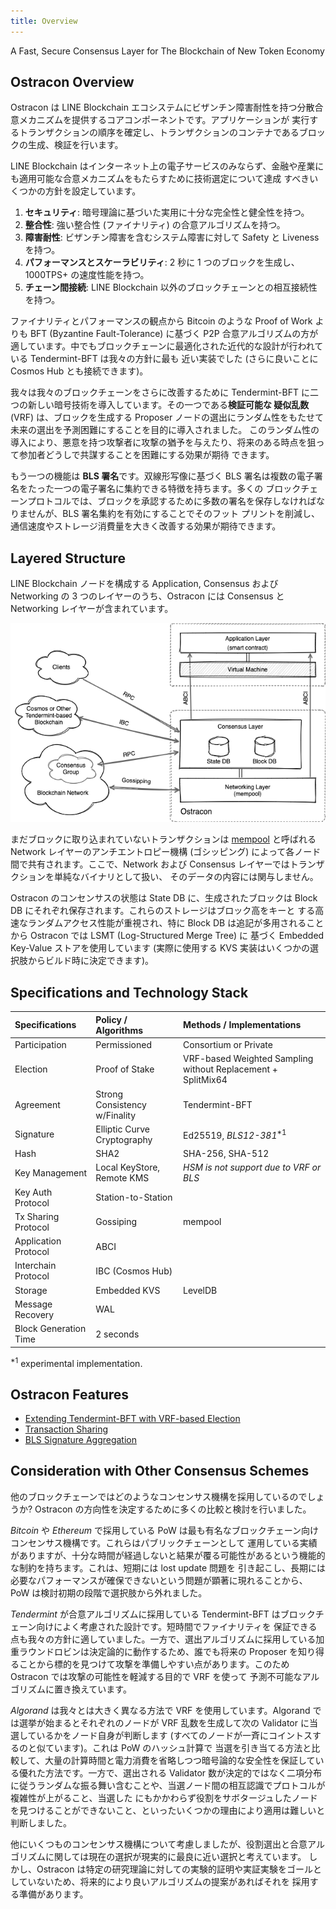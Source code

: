 ```yaml
---
title: Overview
---
```


A Fast, Secure Consensus Layer for The Blockchain of New Token Economy

## Ostracon Overview

Ostracon は LINE Blockchain エコシステムにビザンチン障害耐性を持つ分散合意メカニズムを提供するコアコンポーネントです。アプリケーションが
実行するトランザクションの順序を確定し、トランザクションのコンテナであるブロックの生成、検証を行います。

LINE Blockchain はインターネット上の電子サービスのみならず、金融や産業にも適用可能な合意メカニズムをもたらすために技術選定について達成
すべきいくつかの方針を設定しています。

1. **セキュリティ**: 暗号理論に基づいた実用に十分な完全性と健全性を持つ。
2. **整合性**: 強い整合性 (ファイナリティ) の合意アルゴリズムを持つ。
3. **障害耐性**: ビザンチン障害を含むシステム障害に対して Safety と Liveness を持つ。
4. **パフォーマンスとスケーラビリティ**: 2 秒に 1 つのブロックを生成し、1000TPS+ の速度性能を持つ。
5. **チェーン間接続**: LINE Blockchain 以外のブロックチェーンとの相互接続性を持つ。

ファイナリティとパフォーマンスの観点から Bitcoin のような Proof of Work よりも BFT (Byzantine Fault-Tolerance) に基づく P2P
合意アルゴリズムの方が適しています。中でもブロックチェーンに最適化された近代的な設計が行われている Tendermint-BFT は我々の方針に最も
近い実装でした (さらに良いことに Cosmos Hub とも接続できます)。

我々は我々のブロックチェーンをさらに改善するために Tendermint-BFT に二つの新しい暗号技術を導入しています。その一つである**検証可能な
疑似乱数** (VRF) は、ブロックを生成する Proposer ノードの選出にランダム性をもたせて未来の選出を予測困難にすることを目的に導入されました。
このランダム性の導入により、悪意を持つ攻撃者に攻撃の猶予を与えたり、将来のある時点を狙って参加者どうしで共謀することを困難にする効果が期待
できます。

もう一つの機能は **BLS 署名**です。双線形写像に基づく BLS 署名は複数の電子署名をたった一つの電子署名に集約できる特徴を持ちます。多くの
ブロックチェーンプロトコルでは、ブロックを承認するために多数の署名を保存しなければなりませんが、BLS 署名集約を有効にすることでそのフット
プリントを削減し、通信速度やストレージ消費量を大きく改善する効果が期待できます。

## Layered Structure

LINE Blockchain ノードを構成する Application, Consensus および Networking の 3 つのレイヤーのうち、Ostracon には Consensus と
Networking レイヤーが含まれています。

![Layered Structure](../static/layered_structure.png)

まだブロックに取り込まれていないトランザクションは [mempool](03-tx-sharing.md) と呼ばれる Network レイヤーのアンチエントロピー機構
(ゴシッピング) によって各ノード間で共有されます。ここで、Network および Consensus レイヤーではトランザクションを単純なバイナリとして扱い、
そのデータの内容には関与しません。

Ostracon のコンセンサスの状態は State DB に、生成されたブロックは Block DB にそれぞれ保存されます。これらのストレージはブロック高をキーと
する高速なランダムアクセス性能が重視され、特に Block DB は追記が多用されることから Ostracon では LSMT (Log-Structured Merge Tree) に
基づく Embedded Key-Value ストアを使用しています (実際に使用する KVS 実装はいくつかの選択肢からビルド時に決定できます)。

## Specifications and Technology Stack

| Specifications        | Policy / Algorithms           | Methods / Implementations                                    |
|:----------------------|:------------------------------|:-------------------------------------------------------------|
| Participation         | Permissioned                  | Consortium or Private                                        |
| Election              | Proof of Stake                | VRF-based Weighted Sampling without Replacement + SplitMix64 |
| Agreement             | Strong Consistency w/Finality | Tendermint-BFT                                               |
| Signature             | Elliptic Curve Cryptography   | Ed25519, *BLS12-381*<sup>*1</sup>                            |
| Hash                  | SHA2                          | SHA-256, SHA-512                                             |
| Key Management        | Local KeyStore, Remote KMS    | *HSM is not support due to VRF or BLS*                       |
| Key Auth Protocol     | Station-to-Station            |                                                              |
| Tx Sharing Protocol   | Gossiping                     | mempool                                                      |
| Application Protocol  | ABCI                          |                                                              |
| Interchain Protocol   | IBC (Cosmos Hub)              |                                                              |
| Storage               | Embedded KVS                  | LevelDB                                                      |
| Message Recovery      | WAL                           |                                                              |
| Block Generation Time | 2 seconds                     |                                                              |

<sup>*1</sup> experimental implementation.

## Ostracon Features

* [Extending Tendermint-BFT with VRF-based Election](02-consensus.md)
* [Transaction Sharing](03-tx-sharing.md)
* [BLS Signature Aggregation](04-signature-aggregation.md)

## Consideration with Other Consensus Schemes

他のブロックチェーンではどのようなコンセンサス機構を採用しているのでしょうか? Ostracon の方向性を決定するために多くの比較と検討を行いました。

*Bitcoin* や *Ethereum* で採用している PoW は最も有名なブロックチェーン向けコンセンサス機構です。これらはパブリックチェーンとして
運用している実績がありますが、十分な時間が経過しないと結果が覆る可能性があるという機能的な制約を持ちます。これは、短期には lost update 問題を
引き起こし、長期には必要なパフォーマンスが確保できないという問題が顕著に現れることから、PoW は検討初期の段階で選択肢から外れました。

*Tendermint* が合意アルゴリズムに採用している Tendermint-BFT はブロックチェーン向けによく考慮された設計です。短時間でファイナリティを
保証できる点も我々の方針に適していました。一方で、選出アルゴリズムに採用している加重ラウンドロビンは決定論的に動作するため、誰でも将来の
Proposer を知り得ることから標的を見つけて攻撃を準備しやすい点があります。このため Ostracon では攻撃の可能性を軽減する目的で VRF を使って
予測不可能なアルゴリズムに置き換えています。

*Algorand* は我々とは大きく異なる方法で VRF を使用しています。Algorand では選挙が始まるとそれぞれのノードが VRF 乱数を生成して次の
Validator に当選しているかをノード自身が判断します (すべてのノードが一斉にコイントスするのと似ています)。これは PoW のハッシュ計算で
当選を引き当てる方法と比較して、大量の計算時間と電力消費を省略しつつ暗号論的な安全性を保証している優れた方法です。一方で、選出される
Validator 数が決定的ではなく二項分布に従うランダムな振る舞い含むことや、当選ノード間の相互認識でプロトコルが複雑性が上がること、当選した
にもかかわらず役割をサボタージュしたノードを見つけることができないこと、といったいくつかの理由により適用は難しいと判断しました。

他にいくつものコンセンサス機構について考慮しましたが、役割選出と合意アルゴリズムに関しては現在の選択が現実的に最良に近い選択と考えています。
しかし、Ostracon は特定の研究理論に対しての実験的証明や実証実験をゴールとしていないため、将来的により良いアルゴリズムの提案があればそれを
採用する準備があります。
